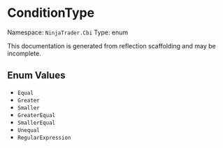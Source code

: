 # ConditionType

Namespace: `NinjaTrader.Cbi`
Type: enum

This documentation is generated from reflection scaffolding and may be incomplete.

## Enum Values
- `Equal`
- `Greater`
- `Smaller`
- `GreaterEqual`
- `SmallerEqual`
- `Unequal`
- `RegularExpression`
